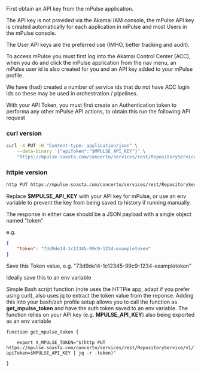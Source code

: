 First obtain an API key from the mPulse application.

The API key is not provided via the Akamai IAM console, the mPulse API key is created automatically for each application in mPulse and most Users in the mPulse console.

The User API keys are the preferred use (IMHO, better tracking and audit).

To access mPulse you must first log into the Akamai Control Center (ACC), when you do and click the mPulse application from the nav menu, an mPulse user id is also created for you and an API key added to your mPulse profile.

We have (had) created a number of service ids that do not have ACC login ids so these may be used in orchestration / pipelines. 


With your API Token, you must first create an Authentication token to performa any other mPulse API actions, to obtain this run the following API request

### curl version

```bash
curl -X PUT -H "Content-type: application/json" \
    --data-binary '{"apiToken":"$MPULSE_API_KEY"}' \
    "https://mpulse.soasta.com/concerto/services/rest/RepositoryService/v1/Tokens"
```

### httpie version

```bash
http PUT https://mpulse.soasta.com/concerto/services/rest/RepositoryService/v1/Tokens apiToken=${MPULSE_API_KEY}
```

Replace **$MPULSE_API_KEY** with your API key for mPulse, or use an env variable to prevent the key from being saved to history if running manually.

The response in either case should be a JSON payload with a single object named "token"

e.g.
```json
{
    "token": "73d9de14-1c12345-99c9-1234-exampletoken"
}
```

Save this Token value, e.g. "73d9de14-1c12345-99c9-1234-exampletoken"

Ideally save this to an env variable


Simple Bash script function (note uses the HTTPie app, adapt if you prefer using curl), also uses jq to extract the token value from the reponse. Adding this into your bash/zsh profile setup allows you to call the function as **get_mpulse_token** and have the auth token saved to an env variable. The function relies on your API key (e.g. **MPULSE_API_KEY**) also being exported as an env variable
```
function get_mpulse_token {
 
    export X_MPULSE_TOKEN="$(http PUT https://mpulse.soasta.com/concerto/services/rest/RepositoryService/v1/Tokens apiToken=$MPULSE_API_KEY | jq -r .token)"
 
}
```
